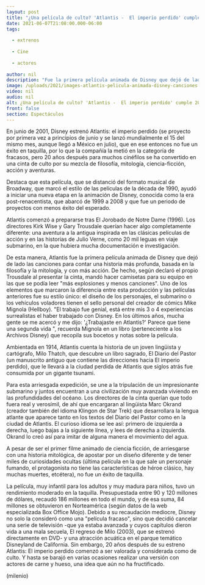 ```yaml
---
layout: post
title: "¿Una película de culto? 'Atlantis -  El imperio perdido' cumple 20 años"
date: 2021-06-07T21:08:00.000-06:00
tags:
  
  - extrenos
  
  - Cine
  
  - actores
  
author: nil
description: "Fue la primera película animada de Disney que dejó de lado las canciones para contar una historia más profunda, basada en la filosofía y la mitología, y con más acción. "
image: /uploads/2021/images-atlantis-pelicula-animada-disney-canciones.jpg
video: nil
audio: nil
alt: ¿Una película de culto? 'Atlantis -  El imperio perdido' cumple 20 años
front: false
section: Espectáculos
---
```


En junio de 2001, Disney estrenó Atlantis: el imperio perdido (se proyecto por primera vez a principios de junio y se lanzó mundialmente el 15 del mismo mes, aunque llegó a México en julio), que en ese entonces no fue un éxito en taquilla, por lo que la compañía la metió en la categoría de fracasos, pero 20 años después para muchos cinéfilos se ha convertido en una cinta de culto por su mezcla de filosofía, mitología, ciencia-ficción, acción y aventuras. 

Destaca que esta película, que se distanció del formato musical de Broadway, que marcó el estilo de las películas de la década de 1990, ayudó a iniciar una nueva etapa en la animación de Disney, conocida como la era post-renacentista, que abarcó de 1999 a 2008 y que fue un periodo de proyectos con menos éxito del esperado. 

Atlantis comenzó a prepararse tras El Jorobado de Notre Dame (1996). Los directores Kirk Wise y Gary Trousdale querían hacer algo completamente diferente: una aventura a la antigua inspirada en las clásicas películas de acción y en las historias de Julio Verne, como 20 mil leguas en viaje submarino, en la que hubiera mucha documentación e investigación. 

De esta manera, Atlantis fue la primera película animada de Disney que dejó de lado las canciones para contar una historia más profunda, basada en la filosofía y la mitología, y con más acción. De hecho, según declaró el propio Trousdale al presentar la cinta, mandó hacer camisetas para su equipo en las que se podía leer "más explosiones y menos canciones". Uno de los elementos que marcaron la diferencia entre esta producción y las películas anteriores fue su estilo único: el diseño de los personajes, el submarino o los vehículos voladores tienen el sello personal del creador de cómics Mike Mignola (Hellboy). "El trabajo fue genial, está entre mis 3 o 4 experiencias surrealistas el haber trabajado con Disney. En los últimos años, mucha gente se me acercó y me dijo: '¿Trabajaste en Atlantis?' Parece que tiene una segunda vida ", recuerda Mignola en un libro (perteneciente a los Archivos Disney) que recopila sus bocetos y notas sobre la película. 

Ambientada en 1914, Atlantis cuenta la historia de un joven lingüista y cartógrafo, Milo Thatch, que descubre un libro sagrado, El Diario del Pastor (un manuscrito antiguo que contiene las direcciones hacia El imperio perdido), que le llevará a la ciudad perdida de Atlantis que siglos atrás fue consumida por un gigante tsunami.

Para esta arriesgada expedición, se une a la tripulación de un impresionante submarino y juntos encuentran a una civilización muy avanzada viviendo en las profundidades del océano. Los directores de la cinta querían que todo fuera real y verosímil, de ahí que encargaran al lingüista Marc Okrand (creador también del idioma Klingon de Star Trek) que desarrollara la lengua atlante que aparece tanto en los textos del Diario del Pastor como en la ciudad de Atlantis. El curioso idioma se lee así: primero de izquierda a derecha, luego bajas a la siguiente línea, y lees de derecha a izquierda. Okrand lo creó así para imitar de alguna manera el movimiento del agua. 

A pesar de ser el primer filme animado de ciencia ficción, de arriesgarse con una historia mitológica, de apostar por un diseño diferente y de tener miles de curiosidades ocultas (última película en la que sale un personaje fumando, el protagonista no tiene las características de héroe clásico, hay muchas muertes, etcétera), no fue un éxito de taquilla. 

La película, muy infantil para los adultos y muy madura para niños, tuvo un rendimiento moderado en la taquilla. Presupuestada entre 90 y 120 millones de dólares, recaudó 186 millones en todo el mundo, y de esa suma, 84 millones se obtuvieron en Norteamérica (según datos de la web especializada Box Office Mojo). 
Debido a su recaudación mediocre, Disney no solo la consideró como una "película fracaso", sino que decidió cancelar una serie de televisión -que ya estaba avanzada y cuyos capítulos dieron vida a una mala secuela, El regreso de Milo (2003), que se estrenó directamente en DVD- y una atracción acuática en el parque temático Disneyland de California. 
Sin embargo, 20 años después de su estreno Atlantis: El imperio perdido comenzó a ser valorada y considerada como de culto. Y hasta se barajó en varias ocasiones realizar una versión con actores de carne y hueso, una idea que aún no ha fructificado. 

(milenio)